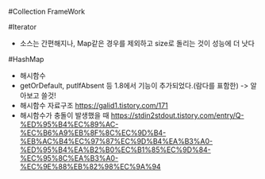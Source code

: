 #Collection FrameWork

#Iterator
 - 소스는 간편해지나, Map같은 경우를 제외하고 size로 돌리는 것이 성능에 더 낫다

#HashMap
- 해시함수
- getOrDefault, putIfAbsent  등 1.8에서 기능이 추가되었다.(람다를 표함한) -> 알아보고 쓸것!
- 해시함수 자료구조 https://galid1.tistory.com/171
- 해시함수가 충돌이 발생했을 때 https://stdin2stdout.tistory.com/entry/Q-%ED%95%B4%EC%89%AC-%EC%B6%A9%EB%8F%8C%EC%9D%B4-%EB%AC%B4%EC%97%87%EC%9D%B4%EA%B3%A0-%ED%95%B4%EA%B2%B0%EC%B1%85%EC%9D%84-%EC%95%8C%EA%B3%A0-%EC%9E%88%EB%82%98%EC%9A%94


